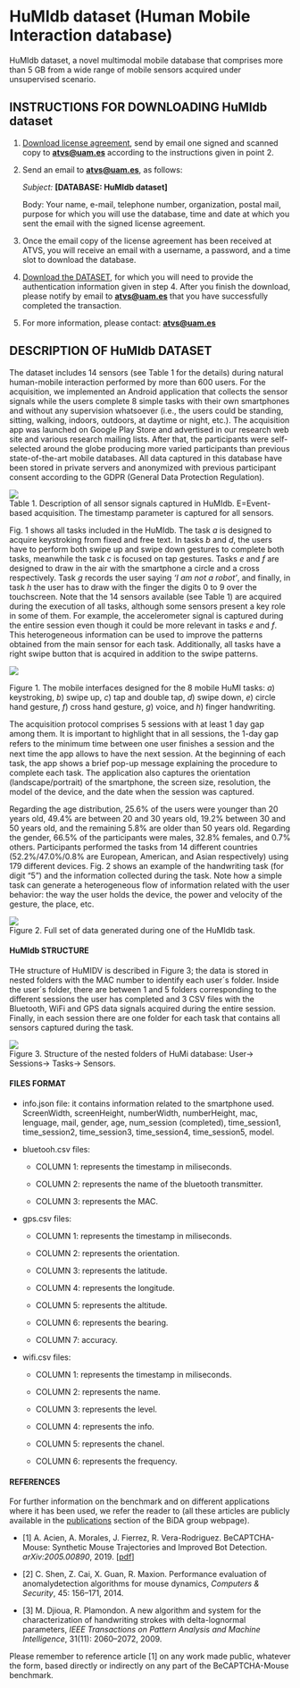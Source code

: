 # HuMIdb dataset (Human Mobile Interaction database)
HuMIdb dataset, a novel multimodal mobile database that comprises more than 5 GB from a wide range of mobile sensors acquired under unsupervised scenario.

## INSTRUCTIONS FOR DOWNLOADING HuMIdb dataset
1) [Download license agreement](http://atvs.ii.uam.es/atvs/licenses/HuMIdb_license_agreement.pdf), send by email one signed and scanned copy to **atvs@uam.es** according to the instructions given in point 2.
 
 
2) Send an email to **atvs@uam.es**, as follows:

   *Subject:* **[DATABASE: HuMIdb dataset]**

   Body: Your name, e-mail, telephone number, organization, postal mail, purpose for which you will use the database, time and date at which you sent the email with the signed license agreement.
 

3) Once the email copy of the license agreement has been received at ATVS, you will receive an email with a username, a password, and a time slot to download the database.
 

4) [Download the DATASET](http://atvs.ii.uam.es/atvs/intranet/HuMIdb), for which you will need to provide the authentication information given in step 4. After you finish the download, please notify by email to **atvs@uam.es** that you have successfully completed the transaction.
 

5) For more information, please contact: **atvs@uam.es**


## DESCRIPTION OF HuMIdb DATASET
The dataset includes 14 sensors (see Table 1 for the details) during natural human-mobile interaction performed by more than 600 users. For the acquisition, we implemented an Android application that collects the sensor signals while the users complete 8 simple tasks with their own smartphones and without any supervision whatsoever (i.e., the users could be standing, sitting, walking, indoors, outdoors, at daytime or night, etc.). The acquisition app was launched on Google Play Store and advertised in our research web site and various research mailing lists. After that, the participants were self-selected around the globe producing more varied participants than previous state-of-the-art mobile databases. All data captured in this database have been stored in private servers and anonymized with previous participant consent according to the GDPR (General Data Protection Regulation).

![](https://github.com/BiDAlab/HuMIdb/blob/master/Table_1.png)  
Table 1. Description of all sensor signals captured in HuMIdb. E=Event-based acquisition. The timestamp parameter is captured for all sensors.

Fig. 1 shows all tasks included in the HuMIdb. The task *a* is designed to acquire keystroking from fixed and free text. In tasks *b* and *d*, the users have to perform both swipe up and swipe down gestures to complete both tasks, meanwhile the task *c* is focused on tap gestures. Tasks *e* and *f* are designed to draw in the air with the smartphone a circle and a cross respectively. Task *g* records the user saying *‘I am not a robot’*, and finally, in task *h* the user has to draw with the finger the digits 0 to 9 over the touchscreen. Note that the 14 sensors available (see Table 1) are acquired during the execution of all tasks, although some sensors present a key role in some of them. For example, the accelerometer signal is captured during the entire session even though it could be more relevant in tasks *e* and *f*. This heterogeneous information can be used to improve the patterns obtained from the main sensor for each task. Additionally, all tasks have a right swipe button that is acquired in addition to the swipe patterns. 

![](https://github.com/BiDAlab/HuMIdb/blob/master/Figure_1.png)

Figure 1. The mobile interfaces designed for the 8 mobile HuMI tasks: *a*) keystroking, *b*) swipe up, *c*) tap and double tap, *d*) swipe down, *e*) circle hand gesture, *f*) cross hand gesture, *g*) voice, and *h*) finger handwriting.



The acquisition protocol comprises 5 sessions with at least 1 day gap among them. It is important to highlight that in all sessions, the 1-day gap refers to the minimum time between one user ﬁnishes a session and the next time the app allows to have the next session. At the beginning of each task, the app shows a brief pop-up message explaining the procedure to complete each task. The application also captures the orientation (landscape/portrait) of the smartphone, the screen size, resolution, the model of the device, and the date when the session was captured.

Regarding the age distribution, 25.6% of the users were younger than 20 years old, 49.4% are between 20 and 30 years old, 19.2% between 30 and 50 years old, and the remaining 5.8% are older than 50 years old. Regarding the gender, 66.5% of the participants were males, 32.8% females, and 0.7% others. Participants performed the tasks from 14 different countries (52.2%/47.0%/0.8% are European, American, and Asian respectively) using 179 different devices.
Fig. 2 shows an example of the handwriting task (for digit “5”) and the information collected during the task. Note how a simple task can generate a heterogeneous flow of information related with the user behavior: the way the user holds the device, the power and velocity of the gesture, the place, etc.

![](https://github.com/BiDAlab/HuMIdb/blob/master/Figure_2.png)  
Figure 2. Full set of data generated during one of the HuMIdb task.

#### HuMIdb STRUCTURE
THe structure of HuMIDV is described in Figure 3; the data is stored in nested folders with the MAC number to identify each user´s folder. Inside the user´s folder, there are between 1 and 5 folders corresponding to the different sessions the user has completed and 3 CSV files with the Bluetooth, WiFi and GPS data signals acquired during the entire session. Finally, in each session there are one folder for each task that contains all sensors captured during the task.

![](https://github.com/BiDAlab/HuMIdb/blob/master/Figure_3.png)  
Figure 3. Structure of the nested folders of HuMi database: User→ Sessions→ Tasks→ Sensors.

#### FILES FORMAT
+ info.json file: it contains information related to the smartphone used. ScreenWidth, screenHeight, numberWidth, numberHeight, mac, lenguage, mail, gender, age, num_session (completed), time_session1, time_session2, time_session3, time_session4, time_session5, model.

+ bluetooh.csv files:  

  + COLUMN 1: represents the timestamp in miliseconds.

  + COLUMN 2: represents the name of the bluetooth transmitter.

  + COLUMN 3: represents the MAC.

+ gps.csv files:  

  + COLUMN 1: represents the timestamp in miliseconds.

  + COLUMN 2: represents the orientation.

  + COLUMN 3: represents the latitude.  
  
  + COLUMN 4: represents the longitude.

  + COLUMN 5: represents the altitude.

  + COLUMN 6: represents the bearing.

  + COLUMN 7: accuracy.
  
+ wifi.csv files:  

  + COLUMN 1: represents the timestamp in miliseconds.

  + COLUMN 2: represents the name.

  + COLUMN 3: represents the level.  
  
  + COLUMN 4: represents the info.

  + COLUMN 5: represents the chanel.

  + COLUMN 6: represents the frequency.

#### REFERENCES
For further information on the benchmark and on different applications where it has been used, we refer the reader to (all these articles are publicly available in the [publications](http://atvs.ii.uam.es/atvs/listpublications.do) section of the BiDA group webpage).

+ [1] A. Acien, A. Morales, J. Fierrez, R. Vera-Rodriguez. BeCAPTCHA-Mouse: Synthetic Mouse Trajectories and Improved Bot Detection. *arXiv:2005.00890*, 2019. [[pdf](https://arxiv.org/pdf/2005.00890.pdf)]

+ [2] C. Shen, Z. Cai, X. Guan, R. Maxion. Performance evaluation of anomalydetection algorithms for mouse dynamics, *Computers & Security*, 45: 156–171, 2014.

+ [3] M. Djioua, R. Plamondon. A new algorithm and system for the characterization of handwriting strokes with delta-lognormal parameters, *IEEE Transactions on Pattern Analysis and Machine Intelligence*, 31(11): 2060–2072, 2009.

Please remember to reference article [1] on any work made public, whatever the form, based directly or indirectly on any part of the BeCAPTCHA-Mouse benchmark.
